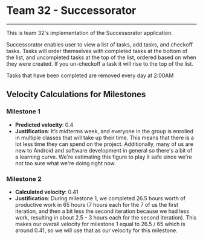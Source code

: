 # Team 32 - Successorator 

---

This is team 32's implementation of the Successorator application.

Successorator enables user to view a list of tasks, add tasks, and checkoff tasks.
Tasks will order themselves with completed tasks at the bottom of the list, and uncompleted tasks at the top of the list, ordered based on when they were created.
If you un-checkoff a task it will rise to the top of the list.

Tasks that have been completed are removed every day at 2:00AM

## Velocity Calculations for Milestones

### Milestone 1
* **Predicted velocity**: 0.4
* **Justification**: It’s midterms week, and everyone in the group is enrolled in multiple classes that will take up their time. This means that there is a lot less time they can spend on the project. Additionally, many of us are new to Android and software development in general so there's a bit of a learning curve. We're estimating this figure to play it safe since we're not too sure what we're doing right now.

### Milestone 2
* **Calculated velocity**: 0.41
* **Justification**: During milestone 1, we completed 26.5 hours worth of productive work in 65 hours (7 hours each for the 7 of us the first iteration, and then a bit less the second iteration because we had less work, resulting in about 2.5 - 3 hours each for the second iteration). This makes our overall velocity for milestone 1 equal to 26.5 / 65 which is around 0.41, so we will use that as our velocity for this milestone.
